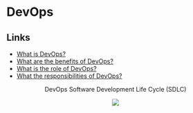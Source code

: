 # DevOps

## Links

- [What is DevOps?](./DevOps_basics/what_is_devops.md)
- [What are the benefits of DevOps?](./DevOps_basics/why_devops_benefits.md)
- [What is the role of DevOps?](./DevOps_basics/what_is_the_role_of_devops.md)
- [What the responsibilities of DevOps?](./DevOps_Responsibilities/devops_responsibilities.md)

<p align=center>
    DevOps Software Development Life Cycle (SDLC)     
</p> 

<p align=center>
    <image src="./DevOps_basics/Images/devops_sdlc.jpg"/>
</p>